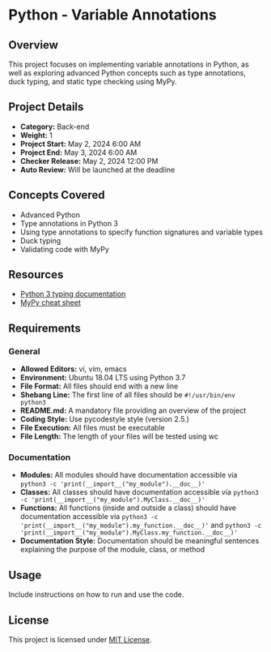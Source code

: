 # Python - Variable Annotations

## Overview
This project focuses on implementing variable annotations in Python, as well as exploring advanced Python concepts such as type annotations, duck typing, and static type checking using MyPy.

## Project Details
- **Category:** Back-end
- **Weight:** 1
- **Project Start:** May 2, 2024 6:00 AM
- **Project End:** May 3, 2024 6:00 AM
- **Checker Release:** May 2, 2024 12:00 PM
- **Auto Review:** Will be launched at the deadline

## Concepts Covered
- Advanced Python
- Type annotations in Python 3
- Using type annotations to specify function signatures and variable types
- Duck typing
- Validating code with MyPy

## Resources
- [Python 3 typing documentation](https://docs.python.org/3/library/typing.html)
- [MyPy cheat sheet](https://mypy.readthedocs.io/en/stable/cheat_sheet.html)

## Requirements
### General
- **Allowed Editors:** vi, vim, emacs
- **Environment:** Ubuntu 18.04 LTS using Python 3.7
- **File Format:** All files should end with a new line
- **Shebang Line:** The first line of all files should be `#!/usr/bin/env python3`
- **README.md:** A mandatory file providing an overview of the project
- **Coding Style:** Use pycodestyle style (version 2.5.)
- **File Execution:** All files must be executable
- **File Length:** The length of your files will be tested using wc

### Documentation
- **Modules:** All modules should have documentation accessible via `python3 -c 'print(__import__("my_module").__doc__)'`
- **Classes:** All classes should have documentation accessible via `python3 -c 'print(__import__("my_module").MyClass.__doc__)'`
- **Functions:** All functions (inside and outside a class) should have documentation accessible via `python3 -c 'print(__import__("my_module").my_function.__doc__)'` and `python3 -c 'print(__import__("my_module").MyClass.my_function.__doc__)'`
- **Documentation Style:** Documentation should be meaningful sentences explaining the purpose of the module, class, or method

## Usage
Include instructions on how to run and use the code.

## License
This project is licensed under [MIT License](https://opensource.org/licenses/MIT).
